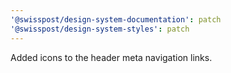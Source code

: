 ```yaml
---
'@swisspost/design-system-documentation': patch
'@swisspost/design-system-styles': patch
---
```


Added icons to the header meta navigation links.
